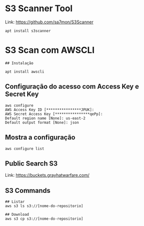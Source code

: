 # S3 Scanner Tool
Link: https://github.com/sa7mon/S3Scanner
```
apt install s3scanner
```

# S3 Scan com AWSCLI

```
## Instalação

apt install awscli
```
## Configuração do acesso com Access Key e Secret Key
```
aws configure
AWS Access Key ID [****************JPUK]: 
AWS Secret Access Key [****************qePp]: 
Default region name [None]: us-east-2
Default output format [None]: json
```
## Mostra a configuração 
```
aws configure list
```

## Public Search S3
Link: https://buckets.grayhatwarfare.com/

## S3 Commands
```
## Listar 
aws s3 ls s3://[nome-do-repositorio]

## Download
aws s3 cp s3://[nome-do-repositorio]
```



